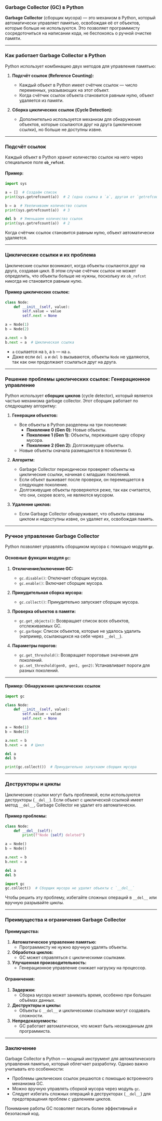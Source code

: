 ### **Garbage Collector (GC) в Python**

**Garbage Collector** (сборщик мусора) — это механизм в Python, который автоматически управляет памятью, освобождая её от объектов, которые больше не используются. Это позволяет программисту сосредоточиться на написании кода, не беспокоясь о ручной очистке памяти.

---

### **Как работает Garbage Collector в Python**

Python использует комбинацию двух методов для управления памятью:

1. **Подсчёт ссылок (Reference Counting):**
   - Каждый объект в Python имеет счётчик ссылок — число переменных, указывающих на этот объект.
   - Когда счётчик ссылок объекта становится равным нулю, объект удаляется из памяти.

2. **Сборка циклических ссылок (Cycle Detection):**
   - Дополнительно используется механизм для обнаружения объектов, которые ссылаются друг на друга (циклические ссылки), но больше не доступны извне.

---

### **Подсчёт ссылок**

Каждый объект в Python хранит количество ссылок на него через специальное поле **`ob_refcnt`**.

#### **Пример:**
```python
import sys

a = []  # Создаём список
print(sys.getrefcount(a))  # 2 (одна ссылка в `a`, другая от `getrefcount`)

b = a  # Увеличиваем количество ссылок
print(sys.getrefcount(a))  # 3

del b  # Уменьшаем количество ссылок
print(sys.getrefcount(a))  # 2
```

Когда счётчик ссылок становится равным нулю, объект автоматически удаляется.

---

### **Циклические ссылки и их проблема**

Циклические ссылки возникают, когда объекты ссылаются друг на друга, создавая цикл. В этом случае счётчик ссылок не может определить, что объекты больше не нужны, поскольку их `ob_refcnt` никогда не становится равным нулю.

#### **Пример циклических ссылок:**
```python
class Node:
    def __init__(self, value):
        self.value = value
        self.next = None

a = Node(1)
b = Node(2)

a.next = b
b.next = a  # Циклическая ссылка
```

- `a` ссылается на `b`, а `b` — на `a`.
- Даже если `del a` и `del b` вызываются, объекты `Node` не удаляются, так как они продолжают ссылаться друг на друга.

---

### **Решение проблемы циклических ссылок: Генерационное управление**

Python использует **сборщик циклов** (cycle detector), который является частью механизма garbage collector. Этот сборщик работает по следующему алгоритму:

1. **Генерации объектов:**
   - Все объекты в Python разделены на три поколения:
     - **Поколение 0 (Gen 0):** Новые объекты.
     - **Поколение 1 (Gen 1):** Объекты, пережившие одну сборку мусора.
     - **Поколение 2 (Gen 2):** Долгоживущие объекты.
   - Новые объекты сначала размещаются в поколении 0.

2. **Алгоритм:**
   - Garbage Collector периодически проверяет объекты на циклические ссылки, начиная с младших поколений.
   - Если объект выживает после проверки, он перемещается в следующее поколение.
   - Долгоживущие объекты проверяются реже, так как считается, что они, скорее всего, не являются мусором.

3. **Удаление циклов:**
   - Если Garbage Collector обнаруживает, что объекты связаны циклом и недоступны извне, он удаляет их, освобождая память.

---

### **Ручное управление Garbage Collector**

Python позволяет управлять сборщиком мусора с помощью модуля **`gc`**.

#### **Основные функции модуля `gc`:**

1. **Отключение/включение GC:**
   - `gc.disable()`: Отключает сборщик мусора.
   - `gc.enable()`: Включает сборщик мусора.

2. **Принудительная сборка мусора:**
   - `gc.collect()`: Принудительно запускает сборщик мусора.

3. **Проверка объектов в памяти:**
   - `gc.get_objects()`: Возвращает список всех объектов, отслеживаемых GC.
   - `gc.garbage`: Список объектов, которые не удалось удалить (например, ссылающихся на себя через `__del__`).

4. **Параметры порогов:**
   - `gc.get_threshold()`: Возвращает пороговые значения для поколений.
   - `gc.set_threshold(gen0, gen1, gen2)`: Устанавливает пороги для разных поколений.

---

#### **Пример: Обнаружение циклических ссылок**
```python
import gc

class Node:
    def __init__(self, value):
        self.value = value
        self.next = None

a = Node(1)
b = Node(2)

a.next = b
b.next = a  # Цикл

del a
del b

print(gc.collect())  # Принудительно запускаем сборщик мусора
```

---

### **Деструкторы и циклы**

Циклические ссылки могут быть проблемой, если используются деструкторы (`__del__`). Если объект с циклической ссылкой имеет метод `__del__`, Garbage Collector не удалит его автоматически.

#### **Пример проблемы:**
```python
class Node:
    def __del__(self):
        print(f"Node {self} deleted")

a = Node()
b = Node()

a.next = b
b.next = a

del a
del b

import gc
gc.collect()  # Сборщик мусора не удалит объекты с `__del__`
```

Чтобы решить эту проблему, избегайте сложных операций в `__del__` или вручную разрывайте циклы.

---

### **Преимущества и ограничения Garbage Collector**

#### **Преимущества:**
1. **Автоматическое управление памятью:**
   - Программисту не нужно вручную удалять объекты.
2. **Обработка циклов:**
   - GC может справляться с циклическими ссылками.
3. **Улучшенная производительность:**
   - Генерационное управление снижает нагрузку на процессор.

#### **Ограничения:**
1. **Задержки:**
   - Сборка мусора может занимать время, особенно при больших объёмах данных.
2. **Деструкторы и циклы:**
   - Объекты с `__del__` и циклическими ссылками могут создавать сложности.
3. **Непредсказуемость:**
   - GC работает автоматически, что может быть неожиданным для программиста.

---

### **Заключение**

Garbage Collector в Python — мощный инструмент для автоматического управления памятью, который облегчает разработку. Однако важно учитывать его особенности:
- Проблемы циклических ссылок решаются с помощью встроенного механизма GC.
- Можно вручную управлять сборкой мусора через модуль `gc`.
- Следует избегать сложных операций в деструкторах (`__del__`) для предотвращения проблем с удалением циклов.

Понимание работы GC позволяет писать более эффективный и безопасный код.